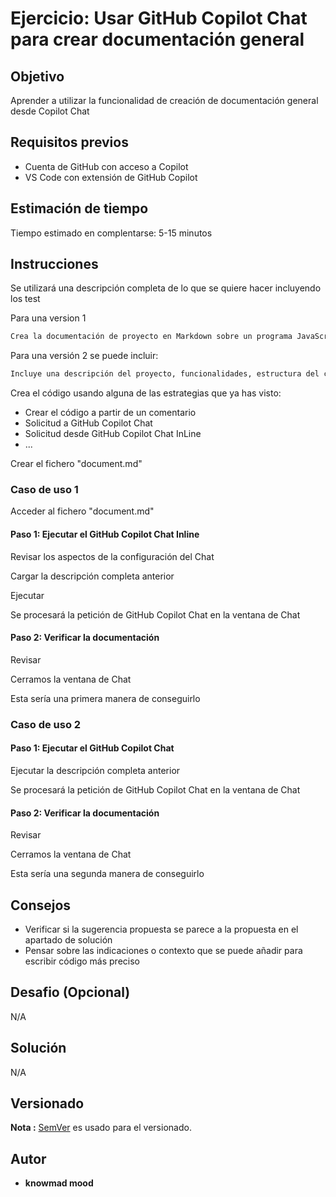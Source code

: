 # Ejercicio: Usar GitHub Copilot Chat para crear documentación general

## Objetivo

Aprender a utilizar la funcionalidad de creación de documentación general desde Copilot Chat

## Requisitos previos

- Cuenta de GitHub con acceso a Copilot
- VS Code con extensión de GitHub Copilot

## Estimación de tiempo

Tiempo estimado en complentarse: 5-15 minutos

## Instrucciones

Se utilizará una descripción completa de lo que se quiere hacer incluyendo los test

Para una version 1

```bash
Crea la documentación de proyecto en Markdown sobre un programa JavaScript completo para construir una calculadora básica. Este programa debe tener múltiples funciones para realizar las tareas de: suma, resta, multiplicación y división. El programa debe solicitar la entrada del usuario, y proporcionando la salida por consola
```

Para una versión 2 se puede incluir:

```bash
Incluye una descripción del proyecto, funcionalidades, estructura del código, forma de ejecución y ejemplos de uso.
```

Crea el código usando alguna de las estrategias que ya has visto:

* Crear el código a partir de un comentario
* Solicitud a GitHub Copilot Chat
* Solicitud desde GitHub Copilot Chat InLine
* ...

Crear el fichero "document.md"


### Caso de uso 1

Acceder al fichero "document.md"

#### Paso 1: Ejecutar el GitHub Copilot Chat Inline

Revisar los aspectos de la configuración del Chat

Cargar la descripción completa anterior

Ejecutar

Se procesará la petición de GitHub Copilot Chat en la ventana de Chat

#### Paso 2: Verificar la documentación

Revisar

Cerramos la ventana de Chat

Esta sería una primera manera de conseguirlo

### Caso de uso 2

#### Paso 1: Ejecutar el GitHub Copilot Chat

Ejecutar la descripción completa anterior

Se procesará la petición de GitHub Copilot Chat en la ventana de Chat

#### Paso 2: Verificar la documentación

Revisar

Cerramos la ventana de Chat

Esta sería una segunda manera de conseguirlo

## Consejos

- Verificar si la sugerencia propuesta se parece a la propuesta en el apartado de solución
- Pensar sobre las indicaciones o contexto que se puede añadir para escribir código más preciso

## Desafio (Opcional)

N/A

## Solución

N/A

## Versionado

**Nota :** [SemVer](http://semver.org/) es usado para el versionado.

## Autor

* **knowmad mood**